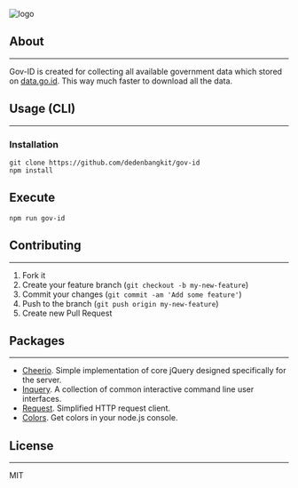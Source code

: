 ![logo](http://blog.nusantech.co/wp-content/uploads/2016/10/icon-1.png)

## About
---
Gov-ID is created for collecting all available government data which stored on [data.go.id](http://data.go.id). This way much faster to download all the data.

## Usage (CLI)
---
### Installation
```
git clone https://github.com/dedenbangkit/gov-id
npm install
```
## Execute
```
npm run gov-id
```

## Contributing
---
1. Fork it
2. Create your feature branch (`git checkout -b my-new-feature`)
3. Commit your changes (`git commit -am 'Add some feature'`)
4. Push to the branch (`git push origin my-new-feature`)
5. Create new Pull Request


## Packages
---
* [Cheerio](https://github.com/cheeriojs/cheerio). Simple implementation of core jQuery designed specifically for the server.
* [Inquery](https://github.com/SBoudrias/Inquirer.js). A collection of common interactive command line user interfaces.
* [Request](https://github.com/request/request). Simplified HTTP request client.
* [Colors](https://github.com/Marak/colors.js). Get colors in your node.js console.


## License
---
MIT